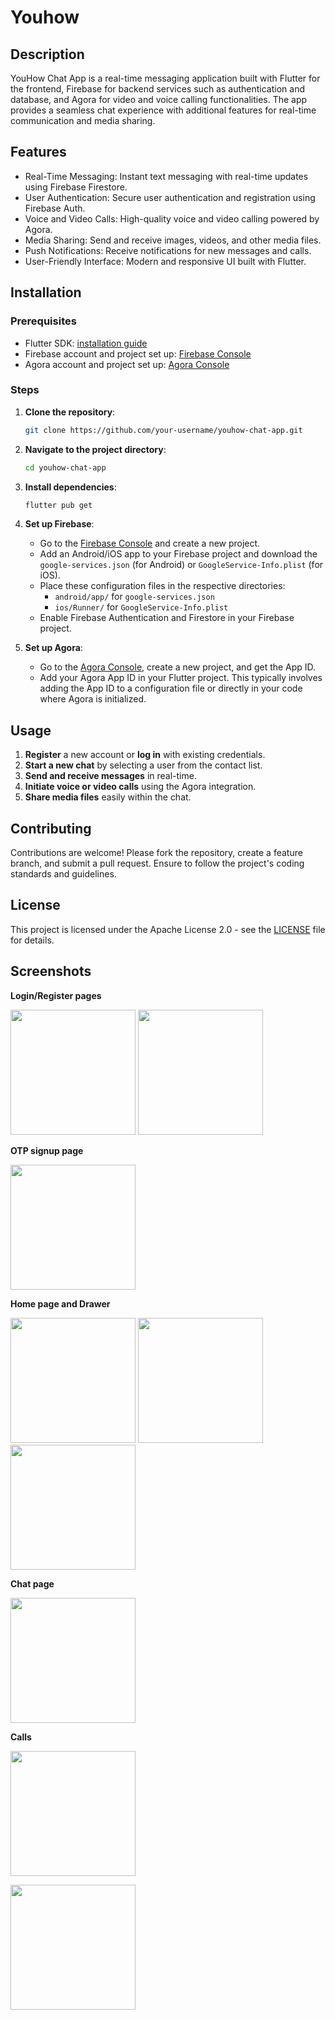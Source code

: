# Youhow

## Description
YouHow Chat App is a real-time messaging application built with Flutter for the frontend, Firebase for backend services such as authentication and database, and Agora for video and voice calling functionalities. The app provides a seamless chat experience with additional features for real-time communication and media sharing.

## Features
- Real-Time Messaging: Instant text messaging with real-time updates using Firebase Firestore.
- User Authentication: Secure user authentication and registration using Firebase Auth.
- Voice and Video Calls: High-quality voice and video calling powered by Agora.
- Media Sharing: Send and receive images, videos, and other media files.
- Push Notifications: Receive notifications for new messages and calls.
- User-Friendly Interface: Modern and responsive UI built with Flutter.

## Installation

### Prerequisites

- Flutter SDK: [installation guide](https://flutter.dev/docs/get-started/install)
- Firebase account and project set up: [Firebase Console](https://console.firebase.google.com/)
- Agora account and project set up: [Agora Console](https://console.agora.io/)

### Steps

1. **Clone the repository**:
   ```bash
   git clone https://github.com/your-username/youhow-chat-app.git
2. **Navigate to the project directory**:
   ```bash
   cd youhow-chat-app
3. **Install dependencies**:
   ```bash
   flutter pub get
4. **Set up Firebase**:
    - Go to the [Firebase Console](https://console.firebase.google.com/) and create a new project.
    - Add an Android/iOS app to your Firebase project and download the `google-services.json` (for Android) or `GoogleService-Info.plist` (for iOS).
    - Place these configuration files in the respective directories:
        - `android/app/` for `google-services.json`
        - `ios/Runner/` for `GoogleService-Info.plist`
    - Enable Firebase Authentication and Firestore in your Firebase project.
5. **Set up Agora**:

   - Go to the [Agora Console](https://console.agora.io/), create a new project, and get the App ID.
   - Add your Agora App ID in your Flutter project. This typically involves adding the App ID to a configuration file or directly in your code where Agora is initialized.

## Usage

1. **Register** a new account or **log in** with existing credentials.
2. **Start a new chat** by selecting a user from the contact list.
3. **Send and receive messages** in real-time.
4. **Initiate voice or video calls** using the Agora integration.
5. **Share media files** easily within the chat.

## Contributing

Contributions are welcome! Please fork the repository, create a feature branch, and submit a pull request. Ensure to follow the project's coding standards and guidelines.

## License

This project is licensed under the Apache License 2.0 - see the [LICENSE](LICENSE) file for details.


## Screenshots

**Login/Register pages**

<p float="left">
  <img src="https://github.com/4YU5H25/YouHow--chatApp/assets/137501269/cf7bef6f-7349-4726-b09f-e9f67cac8b91" width="200" />
  <img src="https://github.com/4YU5H25/YouHow--chatApp/assets/137501269/67451896-ad85-4abc-8ed6-f56342f23edd" width="200" /> 
</p>

**OTP signup page**

<p float="left">
  <img src="https://github.com/4YU5H25/YouHow--chatApp/assets/137501269/745d27bd-fb83-40c3-8ed9-481b22b2ef84" width="200" />
</p>

**Home page and Drawer**

<p float="left">
  <img src="https://github.com/4YU5H25/YouHow--chatApp/assets/137501269/38f084b0-0edb-41c8-8ad9-010c16fc3829" width="200" />
  <img src="https://github.com/4YU5H25/YouHow--chatApp/assets/137501269/5321bcc3-d771-4cab-9c0f-1402c33b4631" width="200" /> 
  <img src="https://github.com/4YU5H25/YouHow--chatApp/assets/137501269/7a11ed2f-beac-478b-9420-98cbbdd8417b" width="200" /> 
</p>

**Chat page**

<p float="left">
  <img src="https://github.com/4YU5H25/YouHow--chatApp/assets/137501269/e2159d80-d683-4a54-927a-c23f885e08a1" width="200" />
</p>

**Calls**

<p float="left">
  <img src="https://github.com/4YU5H25/YouHow--chatApp/assets/137501269/4ffeb5fc-cdd4-4a66-ad0c-9ee449831a4d" width="200" />
</p>
<p float="left">
  <img src="https://github.com/4YU5H25/YouHow--chatApp/assets/137501269/827fe05f-7ced-4907-a397-456c4276b8f0" width="200" />
</p>
